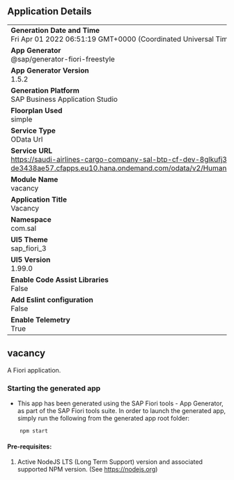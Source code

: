 ## Application Details
|               |
| ------------- |
|**Generation Date and Time**<br>Fri Apr 01 2022 06:51:19 GMT+0000 (Coordinated Universal Time)|
|**App Generator**<br>@sap/generator-fiori-freestyle|
|**App Generator Version**<br>1.5.2|
|**Generation Platform**<br>SAP Business Application Studio|
|**Floorplan Used**<br>simple|
|**Service Type**<br>OData Url|
|**Service URL**<br>https://saudi-airlines-cargo-company-sal-btp-cf-dev-8glkufj3-de3438ae57.cfapps.eu10.hana.ondemand.com/odata/v2/HumanResourceService/
|**Module Name**<br>vacancy|
|**Application Title**<br>Vacancy|
|**Namespace**<br>com.sal|
|**UI5 Theme**<br>sap_fiori_3|
|**UI5 Version**<br>1.99.0|
|**Enable Code Assist Libraries**<br>False|
|**Add Eslint configuration**<br>False|
|**Enable Telemetry**<br>True|

## vacancy

A Fiori application.

### Starting the generated app

-   This app has been generated using the SAP Fiori tools - App Generator, as part of the SAP Fiori tools suite.  In order to launch the generated app, simply run the following from the generated app root folder:

```
    npm start
```

#### Pre-requisites:

1. Active NodeJS LTS (Long Term Support) version and associated supported NPM version.  (See https://nodejs.org)


